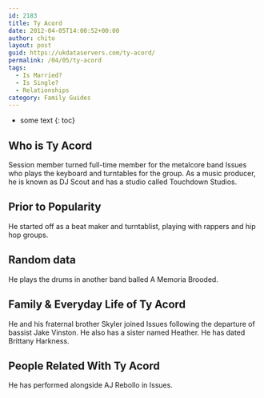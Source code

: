 ```yaml
---
id: 2183
title: Ty Acord
date: 2012-04-05T14:00:52+00:00
author: chito
layout: post
guid: https://ukdataservers.com/ty-acord/
permalink: /04/05/ty-acord
tags:
  - Is Married?
  - Is Single?
  - Relationships
category: Family Guides
---
```


* some text
{: toc}
          
          
## Who is  Ty Acord
                  
                  
                  
Session member turned full-time member for the metalcore band Issues who plays the keyboard and turntables for the group. As a music producer, he is known as DJ Scout and has a studio called Touchdown Studios.
                  
                
                
                
## Prior to Popularity 
                  
                  
                  
He started off as a beat maker and turntablist, playing with rappers and hip hop groups.
                  
                
                
                
## Random data 
                  
                  
                  
He plays the drums in another band balled A Memoria Brooded.
                  
                
                
                
## Family & Everyday Life of Ty Acord
                  
                  
                  
He and his fraternal brother Skyler joined Issues following the departure of bassist Jake Vinston. He also has a sister named Heather. He has dated Brittany Harkness.
                  
                
                
                
## People Related With  Ty Acord
                  
                  
                  
He has performed alongside AJ Rebollo in Issues.
                  
                
              
            
          
          
          
    
    
  
